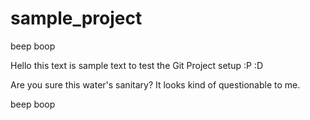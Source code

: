 # sample_project
beep boop

Hello this text is sample text to test the Git Project setup :P :D 

Are you sure this water's sanitary? It looks kind of questionable to me.

beep boop
